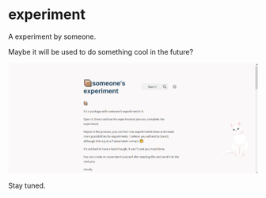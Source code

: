 # experiment

A experiment by someone. 

Maybe it will be used to do something cool in the future?

![experiment](https://github.com/fcjz/experiment/blob/hugo/experiment.png)

Stay tuned.
